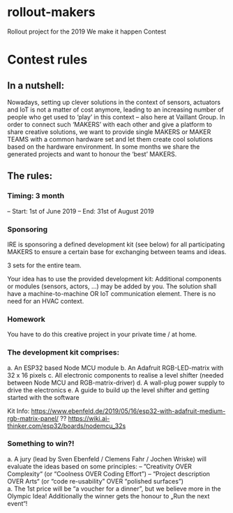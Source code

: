 # rollout-makers
Rollout project for the 2019 We make it happen Contest




# Contest rules


## In a nutshell:
Nowadays, setting up clever solutions in the context of sensors, actuators and IoT is not a matter of cost anymore, leading to an increasing number of people who get used to ‘play’ in this context – also here at Vaillant Group. In order to connect such ‘MAKERS’ with each other and give a platform to share creative solutions, we want to provide single MAKERS or MAKER TEAMS with a common hardware set and let them create cool solutions based on the hardware environment. In some months we share the generated projects and want to honour the ‘best’ MAKERS.

## The rules:
### Timing: 3 month
–	Start: 1st of June 2019
–	End: 31st of August 2019

### Sponsoring
IRE is sponsoring a defined development kit (see below) for all participating MAKERS to ensure a certain base for exchanging between teams and ideas. 

3 sets for the entire team.

Your idea has to use the provided development kit:
Additional components or modules (sensors, actors, …) may be added by you. 
The solution shall have a machine-to-machine OR IoT communication element. 
There is no need for an HVAC context.

### Homework
You have to do this creative project in your private time / at home.

### The development kit comprises:
a.	An ESP32 based Node MCU module
b.	An Adafruit RGB-LED-matrix with 32 x 16 pixels
c.	All electronic components to realise a level shifter (needed between Node MCU and RGB-matrix-driver)
d.	A wall-plug power supply to drive the electronics 
e.	A guide to build up the level shifter and getting started with the software

Kit Info:
https://www.ebenfeld.de/2019/05/16/esp32-with-adafruit-medium-rgb-matrix-panel/
?? https://wiki.ai-thinker.com/esp32/boards/nodemcu_32s 


### Something to win?!
a.	A jury (lead by Sven Ebenfeld / Clemens Fahr / Jochen Wriske) will evaluate the ideas based on some principles:
–	”Creativity OVER Complexity“ (or  “Coolness OVER Coding Effort”)
–	“Project description OVER Arts“ (or “code re-usability” OVER “polished surfaces”)  
a.	The 1st price will be “a voucher for a dinner”, but we believe more in the Olympic Idea! Additionally the winner gets the honour to „Run the next event“!

